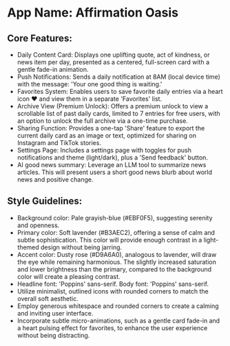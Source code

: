 # **App Name**: Affirmation Oasis

## Core Features:

- Daily Content Card: Displays one uplifting quote, act of kindness, or news item per day, presented as a centered, full-screen card with a gentle fade-in animation.
- Push Notifications: Sends a daily notification at 8AM (local device time) with the message: 'Your one good thing is waiting.'
- Favorites System: Enables users to save favorite daily entries via a heart icon ❤️ and view them in a separate 'Favorites' list.
- Archive View (Premium Unlock): Offers a premium unlock to view a scrollable list of past daily cards, limited to 7 entries for free users, with an option to unlock the full archive via a one-time purchase.
- Sharing Function: Provides a one-tap 'Share' feature to export the current daily card as an image or text, optimized for sharing on Instagram and TikTok stories.
- Settings Page: Includes a settings page with toggles for push notifications and theme (light/dark), plus a 'Send feedback' button.
- AI good news summary: Leverage an LLM tool to summarize news articles. This will present users a short good news blurb about world news and positive change.

## Style Guidelines:

- Background color: Pale grayish-blue (#EBF0F5), suggesting serenity and openness.
- Primary color: Soft lavender (#B3AEC2), offering a sense of calm and subtle sophistication. This color will provide enough contrast in a light-themed design without being jarring.
- Accent color: Dusty rose (#D9A6A0), analogous to lavender, will draw the eye while remaining harmonious. The slightly increased saturation and lower brightness than the primary, compared to the background color will create a pleasing contrast.
- Headline font: 'Poppins' sans-serif. Body font: 'Poppins' sans-serif.
- Utilize minimalist, outlined icons with rounded corners to match the overall soft aesthetic.
- Employ generous whitespace and rounded corners to create a calming and inviting user interface.
- Incorporate subtle micro-animations, such as a gentle card fade-in and a heart pulsing effect for favorites, to enhance the user experience without being distracting.